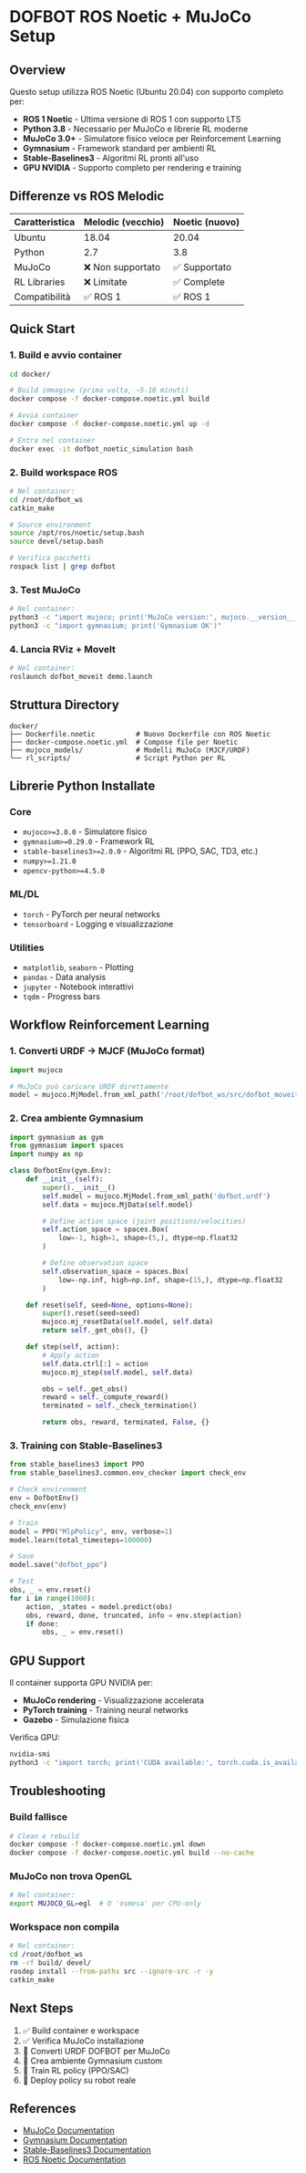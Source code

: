 # DOFBOT ROS Noetic + MuJoCo Setup

## Overview

Questo setup utilizza ROS Noetic (Ubuntu 20.04) con supporto completo per:
- **ROS 1 Noetic** - Ultima versione di ROS 1 con supporto LTS
- **Python 3.8** - Necessario per MuJoCo e librerie RL moderne
- **MuJoCo 3.0+** - Simulatore fisico veloce per Reinforcement Learning
- **Gymnasium** - Framework standard per ambienti RL
- **Stable-Baselines3** - Algoritmi RL pronti all'uso
- **GPU NVIDIA** - Supporto completo per rendering e training

## Differenze vs ROS Melodic

| Caratteristica | Melodic (vecchio) | Noetic (nuovo) |
|----------------|-------------------|----------------|
| Ubuntu | 18.04 | 20.04 |
| Python | 2.7 | 3.8 |
| MuJoCo | ❌ Non supportato | ✅ Supportato |
| RL Libraries | ❌ Limitate | ✅ Complete |
| Compatibilità | ✅ ROS 1 | ✅ ROS 1 |

## Quick Start

### 1. Build e avvio container

```bash
cd docker/

# Build immagine (prima volta, ~5-10 minuti)
docker compose -f docker-compose.noetic.yml build

# Avvia container
docker compose -f docker-compose.noetic.yml up -d

# Entra nel container
docker exec -it dofbot_noetic_simulation bash
```

### 2. Build workspace ROS

```bash
# Nel container:
cd /root/dofbot_ws
catkin_make

# Source environment
source /opt/ros/noetic/setup.bash
source devel/setup.bash

# Verifica pacchetti
rospack list | grep dofbot
```

### 3. Test MuJoCo

```bash
# Nel container:
python3 -c "import mujoco; print('MuJoCo version:', mujoco.__version__)"
python3 -c "import gymnasium; print('Gymnasium OK')"
```

### 4. Lancia RViz + MoveIt

```bash
# Nel container:
roslaunch dofbot_moveit demo.launch
```

## Struttura Directory

```
docker/
├── Dockerfile.noetic          # Nuovo Dockerfile con ROS Noetic
├── docker-compose.noetic.yml  # Compose file per Noetic
├── mujoco_models/             # Modelli MuJoCo (MJCF/URDF)
└── rl_scripts/                # Script Python per RL
```

## Librerie Python Installate

### Core
- `mujoco>=3.0.0` - Simulatore fisico
- `gymnasium>=0.29.0` - Framework RL
- `stable-baselines3>=2.0.0` - Algoritmi RL (PPO, SAC, TD3, etc.)
- `numpy>=1.21.0`
- `opencv-python>=4.5.0`

### ML/DL
- `torch` - PyTorch per neural networks
- `tensorboard` - Logging e visualizzazione

### Utilities
- `matplotlib`, `seaborn` - Plotting
- `pandas` - Data analysis
- `jupyter` - Notebook interattivi
- `tqdm` - Progress bars

## Workflow Reinforcement Learning

### 1. Converti URDF → MJCF (MuJoCo format)

```python
import mujoco

# MuJoCo può caricare URDF direttamente
model = mujoco.MjModel.from_xml_path('/root/dofbot_ws/src/dofbot_moveit/urdf/dofbot.urdf')
```

### 2. Crea ambiente Gymnasium

```python
import gymnasium as gym
from gymnasium import spaces
import numpy as np

class DofbotEnv(gym.Env):
    def __init__(self):
        super().__init__()
        self.model = mujoco.MjModel.from_xml_path('dofbot.urdf')
        self.data = mujoco.MjData(self.model)

        # Define action space (joint positions/velocities)
        self.action_space = spaces.Box(
            low=-1, high=1, shape=(5,), dtype=np.float32
        )

        # Define observation space
        self.observation_space = spaces.Box(
            low=-np.inf, high=np.inf, shape=(15,), dtype=np.float32
        )

    def reset(self, seed=None, options=None):
        super().reset(seed=seed)
        mujoco.mj_resetData(self.model, self.data)
        return self._get_obs(), {}

    def step(self, action):
        # Apply action
        self.data.ctrl[:] = action
        mujoco.mj_step(self.model, self.data)

        obs = self._get_obs()
        reward = self._compute_reward()
        terminated = self._check_termination()

        return obs, reward, terminated, False, {}
```

### 3. Training con Stable-Baselines3

```python
from stable_baselines3 import PPO
from stable_baselines3.common.env_checker import check_env

# Check environment
env = DofbotEnv()
check_env(env)

# Train
model = PPO("MlpPolicy", env, verbose=1)
model.learn(total_timesteps=100000)

# Save
model.save("dofbot_ppo")

# Test
obs, _ = env.reset()
for i in range(1000):
    action, _states = model.predict(obs)
    obs, reward, done, truncated, info = env.step(action)
    if done:
        obs, _ = env.reset()
```

## GPU Support

Il container supporta GPU NVIDIA per:
- **MuJoCo rendering** - Visualizzazione accelerata
- **PyTorch training** - Training neural networks
- **Gazebo** - Simulazione fisica

Verifica GPU:
```bash
nvidia-smi
python3 -c "import torch; print('CUDA available:', torch.cuda.is_available())"
```

## Troubleshooting

### Build fallisce
```bash
# Clean e rebuild
docker compose -f docker-compose.noetic.yml down
docker compose -f docker-compose.noetic.yml build --no-cache
```

### MuJoCo non trova OpenGL
```bash
# Nel container:
export MUJOCO_GL=egl  # O 'osmesa' per CPU-only
```

### Workspace non compila
```bash
# Nel container:
cd /root/dofbot_ws
rm -rf build/ devel/
rosdep install --from-paths src --ignore-src -r -y
catkin_make
```

## Next Steps

1. ✅ Build container e workspace
2. ✅ Verifica MuJoCo installazione
3. 🔄 Converti URDF DOFBOT per MuJoCo
4. 🔄 Crea ambiente Gymnasium custom
5. 🔄 Train RL policy (PPO/SAC)
6. 🔄 Deploy policy su robot reale

## References

- [MuJoCo Documentation](https://mujoco.readthedocs.io/)
- [Gymnasium Documentation](https://gymnasium.farama.org/)
- [Stable-Baselines3 Documentation](https://stable-baselines3.readthedocs.io/)
- [ROS Noetic Documentation](http://wiki.ros.org/noetic)
